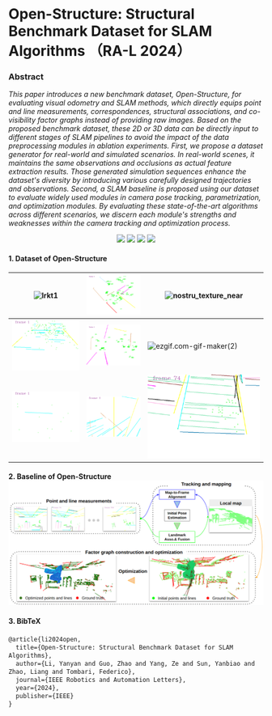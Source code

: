 # Open-Structure: Structural Benchmark Dataset for SLAM Algorithms  （RA-L 2024）

### Abstract

*This paper introduces a new benchmark dataset, Open-Structure, for evaluating visual odometry and SLAM methods, which directly equips point and line measurements, correspondences, structural associations, and co-visibility factor graphs instead of providing raw images. Based on the proposed benchmark dataset, these 2D or 3D data can be directly input to different stages of SLAM pipelines to avoid the impact of the data preprocessing modules in ablation experiments. First, we propose a dataset generator for real-world and simulated scenarios. In real-world scenes, it maintains the same observations and occlusions as actual feature extraction results. Those generated simulation sequences enhance the dataset's diversity by introducing various carefully designed trajectories and observations. Second, a SLAM baseline is proposed using our dataset to evaluate widely used modules in camera pose tracking, parametrization, and optimization modules. By evaluating these state-of-the-art algorithms across different scenarios, we discern each module's strengths and weaknesses within the camera tracking and optimization process.*

<p align="center">
     <a href="https://open-structure.github.io"><img src="https://img.shields.io/badge/OpenStructure-ProjectPage-red.svg"></a> 
     <a href="https://arxiv.org/pdf/2310.10931.pdf"><img src="https://img.shields.io/badge/OpenStructure-Paper-yellow.svg"></a>
  <a href="https://github.com/yanyan-li/Open-Structure/tree/main/dataset"><img src="https://img.shields.io/badge/OpenStructure-Dataset-green.svg"></a>
    <a href="https://github.com/yanyan-li/Open-Structure/tree/main/baseline"><img src="https://img.shields.io/badge/OpenStructure-Baseline-blue.svg"></a>
</p>


#### 1. Dataset of Open-Structure

| ![lrkt1](images/dataset_img/lrkt1.gif)                 | ![nostru_texture_far](images/dataset_img/nostru_texture_far.gif) | ![nostru_texture_near](images/dataset_img/nostru_texture_near.gif) |
| ------------------------------------------------------ | ------------------------------------------------------------ | ------------------------------------------------------------ |
| ![ezgif.com-gif-maker(1)](images/dataset_img/box2.gif) | ![carwelding](images/dataset_img/carwelding.gif)             | ![ezgif.com-gif-maker(2)](images/dataset_img/office0.gif)    |
| ![ezgif.com-gif-maker](images/dataset_img/sphere1.gif) | ![ezgif.com-gif-maker(4)](images/dataset_img/hospital.gif)   | ![ezgif.com-gif-maker(3)](images/dataset_img/nostru.gif)     |



#### 2. Baseline of Open-Structure![baseline_arch](images/dataset_img/baseline_arch.png)



#### 3. BibTeX

```
@article{li2024open,
  title={Open-Structure: Structural Benchmark Dataset for SLAM Algorithms},
  author={Li, Yanyan and Guo, Zhao and Yang, Ze and Sun, Yanbiao and Zhao, Liang and Tombari, Federico},
  journal={IEEE Robotics and Automation Letters},
  year={2024},
  publisher={IEEE}
}
```

